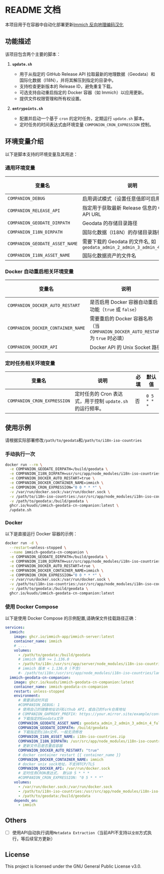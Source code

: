 # README 文档

本项目用于在容器中自动化部署更新[Immich 反向地理编码汉化](https://github.com/ZingLix/immich-geodata-cn)

## 功能描述

该项目包含两个主要的脚本：

1. **`update.sh`**
   - 用于从指定的 GitHub Release API 拉取最新的地理数据（Geodata）和国际化数据（I18N），并将其解压到指定的目录中。
   - 支持检查更新版本的 Release ID，避免重复下载。
   - 可选支持自动重启指定的 Docker 容器（如 Immich）以应用更新。
   - 提供文件权限管理和所有权设置。

2. **`entrypoints.sh`**
   - 配置并启动一个基于 `cron` 的定时任务，定期运行 `update.sh` 脚本。
   - 定时任务的时间表达式由环境变量 `COMPONION_CRON_EXPRESSION` 控制。

## 环境变量介绍

以下是脚本支持的环境变量及其用途：

### 通用环境变量

| 变量名                     | 说明                                         | 必填 | 默认值                                      |
|----------------------------|--------------------------------------------|----|---------------------------------------------|
| `COMPANION_DEBUG`          | 启用调试模式（设置任意值即可启用）               | 否       | 未启用                                      |
| `COMPANION_RELEASE_API`    | 指定用于获取最新 Release 信息的 GitHub API URL | 否       | `https://api.github.com/repos/ZingLix/immich-geodata-cn/releases/latest` |
| `COMPANION_GEODATE_DIRPATH`| Geodata 的存储目录路径                        | 是       | 无                                          |
| `COMPANION_I18N_DIRPATH`   | 国际化数据（I18N）的存储目录路径                | 是       | 无                                          |
| `COMPANION_GEODATE_ASSET_NAME` | 需要下载的 Geodata 的文件名, 如`geodata_admin_2_admin_3_admin_4_full.zip`| 否 | `geodata.zip`      |
| `COMPANION_I18N_ASSET_NAME`| 国际化数据资产的文件名                         | 否       | `i18n-iso-countries.zip`                    |

### Docker 自动重启相关环境变量

| 变量名                        | 说明                                                                 | 必填 | 默认值                      |
|-------------------------------|----------------------------------------------------------------------|-----|-----------------------------|
| `COMPANION_DOCKER_AUTO_RESTART` | 是否启用 Docker 容器自动重启功能（`true` 或 `false`）                 | 否       | `false`                  |
| `COMPANION_DOCKER_CONTAINER_NAME` | 需要重启的 Docker 容器名称（当 `COMPANION_DOCKER_AUTO_RESTART` 为 `true` 时必填） | 否       | `immich`   |
| `COMPANION_DOCKER_API`         | Docker API 的 Unix Socket 路径                                       | 否       | `/var/run/dock.sock`   |

### 定时任务相关环境变量

| 变量名                     | 说明                                                                 | 必填 | 默认值                      |
|----------------------------|----------------------------------------------------------------------|----|-----------------------------|
| `COMPANION_CRON_EXPRESSION`| 定时任务的 Cron 表达式，用于控制 `update.sh` 的运行频率。              | 否       | `0 5 * * *`                |

## 使用示例

请根据实际部署修改`/path/to/geodata`和`/path/to/i18n-iso-countries`

### 手动执行一次

```bash
docker run --rm \
  -e COMPANION_GEODATE_DIRPATH=/build/geodata \
  -e COMPANION_I18N_DIRPATH=usr/src/app/node_modules/i18n-iso-countries/langs \
  -e COMPANION_DOCKER_AUTO_RESTART=true \
  -e COMPANION_DOCKER_CONTAINER_NAME=immich \
  -e COMPONION_CRON_EXPRESSION="0 0 * * *" \
  -v /var/run/docker.sock:/var/run/docker.sock \
  -v /path/to/i18n-iso-countries:/usr/src/app/node_modules/i18n-iso-countries/langs \
  -v /path/to/geodata:/build/geodata \
  ghcr.io/kuuds/immich-geodata-cn-companion:latest \
  /update.sh
```

### **Docker**

以下是直接运行 Docker 容器的示例：

```bash
docker run -d \
  --restart=unless-stopped \
  --name immich-geodata-cn-companion \
  -e COMPANION_GEODATE_DIRPATH=/build/geodata \
  -e COMPANION_I18N_DIRPATH=usr/src/app/node_modules/i18n-iso-countries/langs \
  -e COMPANION_DOCKER_AUTO_RESTART=true \
  -e COMPANION_DOCKER_CONTAINER_NAME=immich \
  -e COMPONION_CRON_EXPRESSION="0 0 * * *" \
  -v /var/run/docker.sock:/var/run/docker.sock \
  -v /path/to/i18n-iso-countries:/usr/src/app/node_modules/i18n-iso-countries/langs \
  -v /path/to/geodata:/build/geodata \
  ghcr.io/kuuds/immich-geodata-cn-companion:latest
```

### 使用 Docker Compose

以下是使用 Docker Compose 的示例配置,请确保文件挂载路径正确：

```yaml
services:
  immich:
    image: ghcr.io/immich-app/immich-server:latest
    container_name: immich
    # ....
    volumes:
      - /path/to/geodata:/build/geodata
      # immich 版本 >= 1.136.0
      - /path/to/i18n:/usr/src/app/server/node_modules/i18n-iso-countries/langs
      # immich 版本 < 1.136.0 (不含)
      #- /path/to/i18n:/usr/src/app/node_modules/i18n-iso-countries/langs
  immich-geodata-cn-companion:
    image: ghcr.io/kuuds/immich-geodata-cn-companion:latest
    container_name: immich-geodata-cn-companion
    restart: unless-stopped
    environment:
      # 需要调试时开启
      #COMPANION_DEBUG: 1
      # 使用自己的镜像地址访问Github API，或自己的fork仓库地址
      # COMPANION_GHPROXY_PREFIX: https://your.mirror.site/example/context
      # 下载指定的Geodata文件
      COMPANION_GEODATE_ASSET_NAME: geodata_admin_2_admin_3_admin_4_full.zip
      COMPANION_GEODATE_DIRPATH: /build/geodata
      # 下载指定的i18n文件，一般无须修改
      COMPANION_I18N_ASSET_NAME: i18n-iso-countries.zip
      COMPANION_I18N_DIRPATH: /usr/src/app/node_modules/i18n-iso-countries/langs
      # 更新文件后是否重启容器
      COMPANION_DOCKER_AUTO_RESTART: "true"
      # docker container restart {{ container_name }}
      COMPANION_DOCKER_CONTAINER_NAME: immich
      # docker unix sock地址，不支持TCP/TLS
      COMPANION_DOCKER_API: /var/run/docker.sock
      # 定时任务CRON表达式， 默认0 5 * * *
      #COMPANION_CRON_EXPRESSION: "0 5 * * *"
    volumes:
      - /var/run/docker.sock:/var/run/docker.sock
      - /path/to/i18n-iso-countries:/usr/src/app/node_modules/i18n-iso-countries/langs
      - /path/to/geodata:/build/geodata
    depends_on:
      - immich
```

## Others

- [ ] 使用API自动执行调用`Metadata Extraction`（当前API不支持以`全部`方式执行，等后续官方更新）

## License

This project is licensed under the GNU General Public License v3.0.
